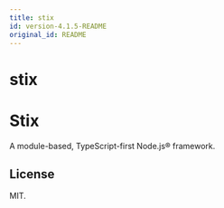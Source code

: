 ```yaml
---
title: stix
id: version-4.1.5-README
original_id: README
---
```


#  stix
Stix
====

A module-based, TypeScript-first Node.js® framework.

License
-------

MIT.
